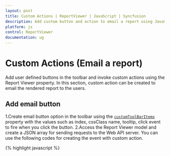 ```yaml
---
layout: post
title: Custom Actions | ReportViewer | JavaScript | Syncfusion
description: Add custom button and action to email a report using JavaScript Report Viewer.
platform: js
control: ReportViewer
documentation: ug
---
```


# Custom Actions (Email a report)
Add user defined buttons in the toolbar and invoke custom actions using the Report Viewer property. In this section, custom action can be created to email the rendered report to the users.

## Add email button

1.Create email button option in the toolbar using the [`customToolBarItems`](../api/ejreportviewer#members:toolbarSettings-customtoolbaritems) property with the values such as index, cssClass name, tooltip, click event to fire when you click the button.
2.Access the Report Viewer model and create a JSON array for sending requests to the Web API server. You can use the following codes for creating the event with custom action.

{% highlight javascript %}
    <script type="text/javascript">
        $(function () {
            $("#container").ejReportViewer(
                {
                    reportServiceUrl: "/api/ReportsApi",
                    reportPath: '~/App_Data/Sales Order Detail.rdl',
                    toolbarSettings: {
                        click: 'emailReport',
                        customToolBarItems: [{
                            itemType: ej.ReportViewer.InputElement.Default,
                            groupIndex: 3,
                            index: 2,
                            cssClass: "e-icon e-mail e-reportviewer-icon",
                            tooltip: {
                                header: 'E-Mail',
                                content: 'Send rendered report as mail attachment',
                            },

                            click: 'emailReport'
                        }]
                    }
                });
        });
        function emailReport(args) {
            var proxy = $('#container').data('ejReportViewer');
            var Report = proxy.model.reportPath;
            var lastsIndex = Report.lastIndexOf("/");
            var reportName = Report.substring(lastsIndex + 1);
            var requrl = proxy.model.reportServiceUrl + '/SendEmail';
            var _json = {
                exportType: "PDF", reportViewerToken: proxy._reportViewerToken, ReportName: reportName
            };
            $.ajax({
                type: "POST",
                contentType: "application/json; charset=utf-8",
                url: requrl,
                data: JSON.stringify(_json),
                dataType: "json",
                crossDomain: true
            })
        }
    </script>
{% endhighlight %}

N> In the above code sample, report is exported to PDF and sent to users, using smptClient.

## Create custom email action

1.Create a new action method `SendEmail` in the Web API service.
2.Export the report to the required type using ReportHelper.GetReport to send report stream as an attachment.
3.The following code sample exports the report to stream and send it as an attachment to a specified mail address. In the code, SmtpClient is used to send the report as an email attachment.

{% highlight c# %}
        public object SendEmail(Dictionary<string, object> jsonResult)
        {
            string _token = jsonResult["reportViewerToken"].ToString();
            var stream = ReportHelper.GetReport(_token, jsonResult["exportType"].ToString());
            stream.Position = 0;
            
            if (!ComposeEmail(stream, jsonResult["reportName"].ToString()))
            {
                return "Mail not sent !!!";
            }

            return "Mail Sent !!!";
        }

        public bool ComposeEmail(Stream stream, string reportName)
        {
            try
            {
                MailMessage mail = new MailMessage();
                SmtpClient SmtpServer = new SmtpClient("smtp.gmail.com");
                mail.IsBodyHtml = true;
                mail.From = new MailAddress("xx@gmail.com");
                mail.To.Add("xx@gmail.com");
                mail.Subject = "Report Name : " + reportName;
                stream.Position = 0;

                if (stream != null)
                {
                    ContentType ct = new ContentType();
                    ct.Name = reportName + DateTime.Now.ToString() + ".pdf";
                    System.Net.Mail.Attachment attachment = new System.Net.Mail.Attachment(stream, ct);
                    mail.Attachments.Add(attachment);
                }

                SmtpServer.Port = 587;
                SmtpServer.Credentials = new System.Net.NetworkCredential("xx@gmail.com", "xx");
                SmtpServer.EnableSsl = true;
                SmtpServer.Send(mail);

                return true;
            }
            catch (Exception ex)
            {
                return ex.ToString();
            }

            return false;
        }
{% endhighlight %}

N> In the above code sample, the report is exported to PDF and sent to users using SmptClient.

4.Build and run the application, to view the Report Viewer with the custom toolbar option.

![Report Viewer with custom email option in toolbar](images/email-report.png)